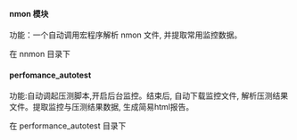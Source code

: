 #### nmon 模块

功能：一个自动调用宏程序解析 nmon 文件, 并提取常用监控数据。

在 nnmon 目录下

#### perfomance_autotest

功能:自动调起压测脚本,开启后台监控。结束后, 自动下载监控文件, 解析压测结果文件。提取监控与压测结果数据, 生成简易html报告。

在 performance_autotest 目录下


